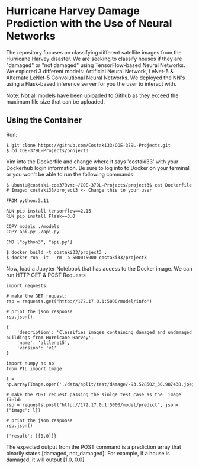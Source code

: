 # Hurricane Harvey Damage Prediction with the Use of Neural Networks 

The repository focuses on classifying different satellite images from the Hurricane Harvey disaster. We are seeking to classify houses if they are "damaged" or "not damaged" using TensorFlow-based Neural Networks. We explored 3 different models: Artificial Neural Network, LeNet-5 & Alternate LeNet-5 Convolutional Neural Networks. We deployed the NN's using a Flask-based inference server for you the user to interact with. 

Note: Not all models have been uploaded to Github as they exceed the maximum file size that can be uploaded. 

## Using the Container 
Run: 
```
$ git clone https://github.com/Costaki33/COE-379L-Projects.git
$ cd COE-379L-Projects/project3
```
Vim into the Dockerfile and change where it says 'costaki33' with your Dockerhub login information. Be sure to log into to Docker on your terminal or you won't be able to run the following commands: 
```
$ ubuntu@costaki-coe379vm:~/COE-379L-Projects/project3$ cat Dockerfile 
# Image: costaki33/project3 <- Change this to your user 

FROM python:3.11

RUN pip install tensorflow==2.15
RUN pip install Flask==3.0

COPY models ./models
COPY api.py ./api.py

CMD ["python3", "api.py"]

$ docker build -t costaki33/project3 .
$ docker run -it --rm -p 5000:5000 costaki33/project3
```
Now, load a Jupyter Notebook that has access to the Docker image. We can run HTTP GET & POST Requests
```
import requests

# make the GET request:
rsp = requests.get("http://172.17.0.1:5000/model/info")

# print the json response
rsp.json()

{
    'description': 'Classifies images containing damaged and undamaged buildings from Hurricane Harvey',
    'name': 'altlenet5',
    'version': 'v1'
}
```
```
import numpy as np
from PIL import Image

l = np.array(Image.open('./data/split/test/damage/-93.528502_30.987438.jpeg')).tolist()

# make the POST request passing the sinlge test case as the `image` field:
rsp = requests.post("http://172.17.0.1:5000/model/predict", json={"image": l})

# print the json response
rsp.json()

{'result': [[0.0]]}
```
The expected output from the POST command is a prediction array that binarily states [damaged, not_damaged]. For example, if a house is damaged, it will output [1.0, 0.0]
